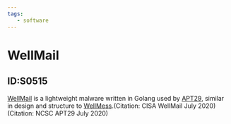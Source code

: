 ```yaml
---
tags:
   - software
---
```

# WellMail
## ID:S0515
[WellMail](/mitre/software/S0515) is a lightweight malware written in Golang used by [APT29](/mitre/groups/G0016), similar in design and structure to [WellMess](/mitre/software/S0514).(Citation: CISA WellMail July 2020)(Citation: NCSC APT29 July 2020)
